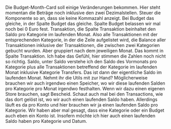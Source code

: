 Die Budget-Month-Card soll einige Veränderungen bekommen. Hier steht momentan die Beträge noch inklusive den zwei Dezimalstellen. Steuer die Komponente so an, dass sie keine Kommazahl anzeigt. Bei Budget das gleiche, in der Spalte Budget das gleiche. Spalte Budget belassen wir mal noch bei 0 Euro fest. Transaktion, die Spalte Transaktion beinhaltet den Saldo pro Kategorie im laufenden Monat. Also alle Transaktionen mit der entsprechenden Kategorie, in der die Zeile aufgelistet wird, die Balance aller Transaktionen inklusive der Transaktionen, die zwischen zwei Kategorien gebucht wurden. Aber gruppiert nach dem jeweiligen Monat. Das kommt in Spalte Transaktion. Ich habe das Gefühl, hier stimmen die Zahlen noch nicht so richtig. Saldo, unter Saldo verstehe ich den Saldo des Vormonats pro Kategorie plus alle Transaktionen betreffend der Kategorie im laufenden Monat inklusive Kategorie Transfers. Das ist dann der eigentliche Saldo im laufenden Monat. Nehmt ihr die Utils mit zur Hand? Möglicherweise brauchen wir auch irgendwo einen Speicher, wo wir diese laufenden Salden pro Kategorie pro Monat irgendwo festhalten. Wenn wir dazu einen eigenen Store brauchen, sagt Bescheid. Schaut auch mal bei den Transactions, wie das dort gelöst ist, wo wir auch einen laufenden Saldo haben. Allerdings läuft es da pro Konto und hier brauchen wir ja einen laufenden Saldo pro Kategorie. Wir haben aber mal gesagt, dass eine Kategorie oder ein Budget auch eben ein Konto ist. Insofern möchte ich hier auch einen laufenden Saldo haben pro Kategorie und Datum.
